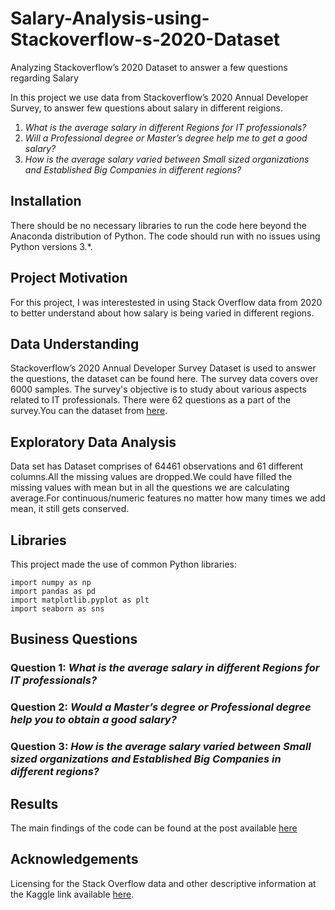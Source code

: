 # Salary-Analysis-using-Stackoverflow-s-2020-Dataset
Analyzing Stackoverflow’s 2020 Dataset to answer a few questions regarding Salary

In this project we use data from Stackoverflow’s 2020 Annual Developer Survey, to answer few questions about salary in different reigions.
1. *What is the average salary in different Regions for IT professionals?*
2. *Will a Professional degree or Master’s degree help me to get a good salary?*
3. *How is the average salary varied between Small sized organizations and Established Big Companies in different regions?*
## Installation
There should be no necessary libraries to run the code here beyond the Anaconda distribution of Python. The code should run with no issues using Python versions 3.*.

## Project Motivation
For this project, I was interestested in using Stack Overflow data from 2020 to better understand about how salary is being varied in different regions.

## Data Understanding
Stackoverflow’s 2020 Annual Developer Survey Dataset is used to answer the questions, the dataset can be found here. The survey data covers over 6000 samples. The survey's objective is to study about various aspects related to IT professionals.
There were 62 questions as a part of the survey.You can the dataset from [here](https://insights.stackoverflow.com/survey).

## Exploratory Data Analysis
Data set has Dataset comprises of 64461 observations and 61 different columns.All the missing values are dropped.We could have filled the missing values with mean but in all the questions we are calculating average.For continuous/numeric features no matter how many times we add mean, it still gets conserved.

## Libraries

This project made the use of common Python libraries:
```
import numpy as np 
import pandas as pd 
import matplotlib.pyplot as plt
import seaborn as sns 
```

## Business Questions

### Question 1: *What is the average salary in different Regions for IT professionals?*
### Question 2: *Would a Master’s degree or Professional degree help you to obtain a good salary?*
### Question 3: *How is the average salary varied between Small sized organizations and Established Big Companies in different regions?*

## Results
The main findings of the code can be found at the post available [here](https://medium.com/@vmskrsh/salary-analysis-using-stackoverflows-2020-dataset-caaf04d26f)

## Acknowledgements
Licensing for the Stack Overflow data and other descriptive information at the Kaggle link available [here](https://www.kaggle.com/aitzaz/stack-overflow-developer-survey-2020).
